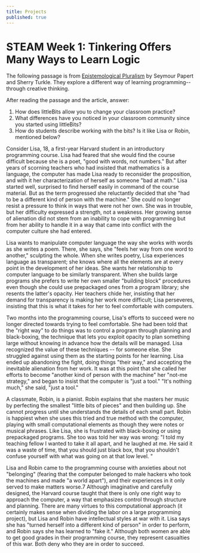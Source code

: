 ```yaml
---
title: Projects
published: true
---
```


# STEAM Week 1: Tinkering Offers Many Ways to Learn Logic

The following passage is from [Epistemological Pluralism](http://www.papert.org/articles/EpistemologicalPluralism.html) by Seymour Papert and Sherry Turkle. They explore a different way of learning programming--through creative thinking. 

After reading the passage and the article, answer:

1. How does littleBits allow you to change your classroom practice?
2. What differences have you noticed in your classroom community since you started using littleBits?
3. How do students describe working with the bits? Is it like Lisa or Robin, mentioned below?

Consider Lisa, 18, a first-year Harvard student in an introductory programming course. Lisa had feared that she would find the course difficult because she is a poet, "good with words, not numbers." But after years of scorning teachers who had insisted that mathematics is a language, the computer has made Lisa ready to reconsider the proposition, and with it her characterization of herself as someone "bad at math." Lisa started well, surprised to find herself easily in command of the course material. But as the term progressed she reluctantly decided that she "had to be a different kind of person with the machine." She could no longer resist a pressure to think in ways that were not her own. She was in trouble, but her difficulty expressed a strength, not a weakness. Her growing sense of alienation did not stem from an inability to cope with programming but from her ability to handle it in a way that came into conflict with the computer culture she had entered.

Lisa wants to manipulate computer language the way she works with words as she writes a poem. There, she says, she "feels her way from one word to another," sculpting the whole. When she writes poetry, Lisa experiences language as transparent; she knows where all the elements are at every point in the development of her ideas. She wants her relationship to computer language to be similarly transparent. When she builds large programs she prefers to write her own smaller "building block" procedures even though she could use prepackaged ones from a program library; she resents the latter's opacity. Her teachers chide her, insisting that her demand for transparency is making her work more difficult; Lisa perseveres, insisting that this is what it takes for her to feel comfortable with computers.

Two months into the programming course, Lisa's efforts to succeed were no longer directed towards trying to feel comfortable. She had been told that the "right way" to do things was to control a program through planning and black-boxing, the technique that lets you exploit opacity to plan something large without knowing in advance how the details will be managed. Lisa recognized the value of these techniques -- for someone else. She struggled against using them as the starting points for her learning. Lisa ended up abandoning the fight, doing things "their way," and accepting the inevitable alienation from her work. It was at this point that she called her efforts to become "another kind of person with the machine" her "not-me strategy," and began to insist that the computer is "just a tool." "It's nothing much," she said, "just a tool."

A classmate, Robin, is a pianist. Robin explains that she masters her music by perfecting the smallest "little bits of pieces" and then building up. She cannot progress until she understands the details of each small part. Robin is happiest when she uses this tried and true method with the computer, playing with small computational elements as though they were notes or musical phrases. Like Lisa, she is frustrated with black-boxing or using prepackaged programs. She too was told her way was wrong: "I told my teaching fellow I wanted to take it all apart, and he laughed at me. He said it was a waste of time, that you should just black box, that you shouldn't confuse yourself with what was going on at that low level. "

Lisa and Robin came to the programming course with anxieties about not "belonging" (fearing that the computer belonged to male hackers who took the machines and made "a world apart"), and their experiences in it only served to make matters worse.7 Although imaginative and carefully designed, the Harvard course taught that there is only one right way to approach the computer, a way that emphasizes control through structure and planning. There are many virtues to this computational approach (it certainly makes sense when dividing the labor on a large programming project), but Lisa and Robin have intellectual styles at war with it. Lisa says she has "turned herself into a different kind of person" in order to perform, and Robin says she has learned to "fake it." Although both women are able to get good grades in their programming course, they represent casualties of this war. Both deny who they are in order to succeed.